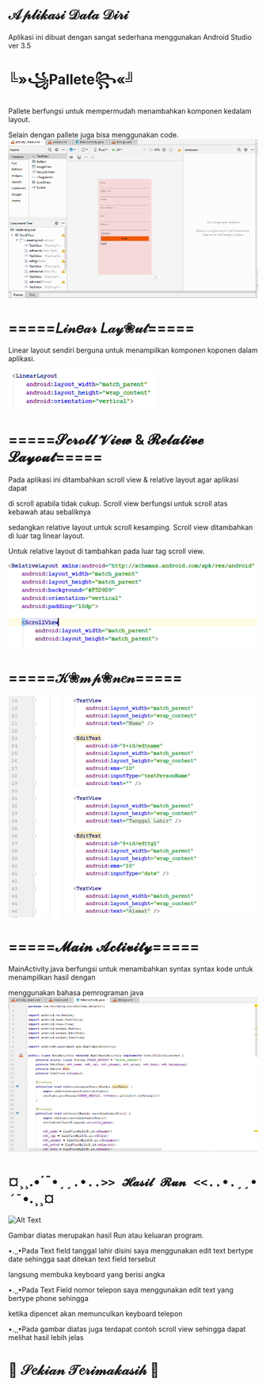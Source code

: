 # 𝒜𝓅𝓁𝒾𝓀𝒶𝓈𝒾 𝒟𝒶𝓉𝒶 𝒟𝒾𝓇𝒾 

Aplikasi ini dibuat dengan sangat sederhana menggunakan Android Studio ver 3.5

# ╚»꧁Pallete꧂«╝

Pallete berfungsi untuk mempermudah menambahkan komponen kedalam layout.

Selain dengan pallete juga bisa menggunakan code.
![Alt Text](https://github.com/rensimeila04/Aplikasi-Data-Diri/blob/master/tugas/1.PNG)

# =====𝐿𝒾𝓃𝑒𝒶𝓇 𝐿𝒶𝓎❀𝓊𝓉=====
Linear layout sendiri berguna untuk menampilkan komponen koponen dalam aplikasi.

![Alt Text](https://github.com/rensimeila04/Aplikasi-Data-Diri/blob/master/tugas/2.PNG)

# =====𝓢𝓬𝓻𝓸𝓵𝓵 𝓥𝓲𝓮𝔀 & 𝓡𝓮𝓵𝓪𝓽𝓲𝓿𝓮 𝓛𝓪𝔂𝓸𝓾𝓽=====
Pada aplikasi ini ditambahkan scroll view & relative layout agar aplikasi dapat

di scroll apabila tidak cukup. Scroll view berfungsi untuk scroll atas kebawah atau sebaliknya

sedangkan relative layout untuk scroll kesamping. Scroll view ditambahkan di luar tag linear layout.

Untuk relative layout di tambahkan pada luar tag scroll view.

![Alt Text](https://github.com/rensimeila04/Aplikasi-Data-Diri/blob/master/tugas/3.PNG)

# =====𝒦❀𝓂𝓅❀𝓃𝑒𝓃=====
![Alt Text](https://github.com/rensimeila04/Aplikasi-Data-Diri/blob/master/tugas/4.PNG)

# =====𝓜𝓪𝓲𝓷 𝓐𝓬𝓽𝓲𝓿𝓲𝓽𝔂=====
MainActivity.java berfungsi untuk menambahkan syntax syntax kode untuk menampilkan hasil dengan

menggunakan bahasa pemrograman java
![Alt Text](https://github.com/rensimeila04/Aplikasi-Data-Diri/blob/master/tugas/5.PNG)

# ¤¸¸.•´¯`•¸¸.•..>> 𝓗𝓪𝓼𝓲𝓵 𝓡𝓾𝓷 <<..•.¸¸•´¯`•.¸¸¤
![Alt Text](https://github.com/rensimeila04/Aplikasi-Data-Diri/blob/master/tugas/8.PNG)

Gambar diatas merupakan hasil Run atau keluaran program.

•.¸¸•Pada Text field tanggal lahir disini saya menggunakan edit text bertype date sehingga saat ditekan text field tersebut

langsung membuka keyboard yang berisi angka

•.¸¸•Pada Text Field nomor telepon saya menggunakan edit text yang bertype phone sehingga 

ketika dipencet akan memunculkan keyboard telepon

•.¸¸•Pada gambar diatas juga terdapat contoh scroll view sehingga dapat melihat hasil lebih jelas

# 🎀  𝒮𝑒𝓀𝒾𝒶𝓃 𝒯𝑒𝓇𝒾𝓂𝒶𝓀𝒶𝓈𝒾𝒽  🎀  
